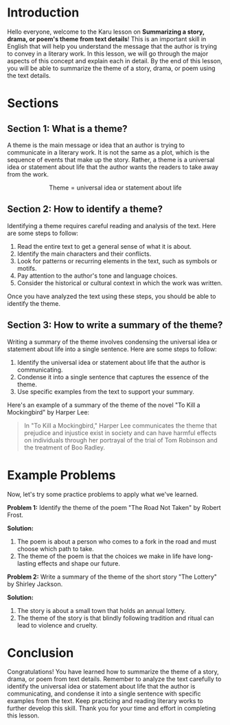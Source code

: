 
# **Introduction**
Hello everyone, welcome to the Karu lesson on **Summarizing a story, drama, or poem's theme from text details**! This is an important skill in English that will help you understand the message that the author is trying to convey in a literary work. In this lesson, we will go through the major aspects of this concept and explain each in detail. By the end of this lesson, you will be able to summarize the theme of a story, drama, or poem using the text details.

# **Sections**
## Section 1: What is a theme?
A theme is the main message or idea that an author is trying to communicate in a literary work. It is not the same as a plot, which is the sequence of events that make up the story. Rather, a theme is a universal idea or statement about life that the author wants the readers to take away from the work.

$$\text{Theme} = \text{universal idea or statement about life}$$

## Section 2: How to identify a theme?
Identifying a theme requires careful reading and analysis of the text. Here are some steps to follow:

1. Read the entire text to get a general sense of what it is about.
2. Identify the main characters and their conflicts.
3. Look for patterns or recurring elements in the text, such as symbols or motifs.
4. Pay attention to the author's tone and language choices.
5. Consider the historical or cultural context in which the work was written.

Once you have analyzed the text using these steps, you should be able to identify the theme.

## Section 3: How to write a summary of the theme?
Writing a summary of the theme involves condensing the universal idea or statement about life into a single sentence. Here are some steps to follow:

1. Identify the universal idea or statement about life that the author is communicating.
2. Condense it into a single sentence that captures the essence of the theme.
3. Use specific examples from the text to support your summary.

Here's an example of a summary of the theme of the novel "To Kill a Mockingbird" by Harper Lee:

> In "To Kill a Mockingbird," Harper Lee communicates the theme that prejudice and injustice exist in society and can have harmful effects on individuals through her portrayal of the trial of Tom Robinson and the treatment of Boo Radley.

# **Example Problems**
Now, let's try some practice problems to apply what we've learned.

**Problem 1:** Identify the theme of the poem "The Road Not Taken" by Robert Frost.

**Solution:**
1. The poem is about a person who comes to a fork in the road and must choose which path to take.
2. The theme of the poem is that the choices we make in life have long-lasting effects and shape our future.

**Problem 2:** Write a summary of the theme of the short story "The Lottery" by Shirley Jackson.

**Solution:**
1. The story is about a small town that holds an annual lottery.
2. The theme of the story is that blindly following tradition and ritual can lead to violence and cruelty.

# **Conclusion**
Congratulations! You have learned how to summarize the theme of a story, drama, or poem from text details. Remember to analyze the text carefully to identify the universal idea or statement about life that the author is communicating, and condense it into a single sentence with specific examples from the text. Keep practicing and reading literary works to further develop this skill. Thank you for your time and effort in completing this lesson.

